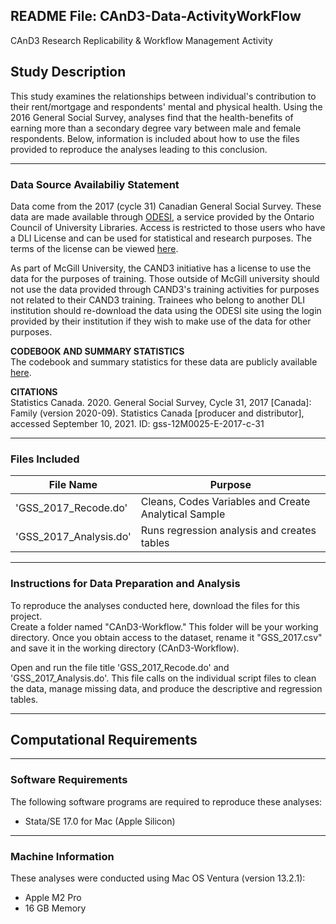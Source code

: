 ## README File: CAnD3-Data-ActivityWorkFlow
CAnD3 Research Replicability &amp; Workflow Management Activity 

## Study Description
This study examines the relationships between individual's contribution to their 
rent/mortgage and respondents' mental and physical health. 
Using the 2016 General Social Survey, analyses find that 
the health-benefits of earning more than a secondary degree vary between male 
and female respondents. Below, information is included about how to use the 
files provided to reproduce the analyses leading to this conclusion.

***
### Data Source Availabiliy Statement
Data come from the 2017 (cycle 31) Canadian General Social Survey. These data 
are made available through [ODESI](https://search1.odesi.ca/#/), a service 
provided by the Ontario Council of University Libraries. Access is restricted 
to those users who have a DLI License and can be used for statistical and 
research purposes. The terms of the license can be viewed [here](https://www.statcan.gc.ca/eng/dli/licence).  

As part of McGill University, the CAND3 initiative has a license to use the data 
for the purposes of training. Those outside of McGill university should not use 
the data provided through CAND3's training activities for purposes not related 
to their CAND3 training. Trainees who belong to another DLI institution should 
re-download the data using the ODESI site using the login provided by their 
institution if they wish to make use of the data for other purposes.  

**CODEBOOK AND SUMMARY STATISTICS**  
The codebook and summary statistics for these data are publicly available [here](http://odesi1.scholarsportal.info/documentation/GSS31/c31pumf_families_codebook_E.pdf).  
  
**CITATIONS**  
Statistics Canada. 2020. General Social Survey, Cycle 31, 2017 [Canada]: Family (version 2020-09). Statistics Canada [producer and distributor], accessed September 10, 2021. ID: gss-12M0025-E-2017-c-31
***

### Files Included

**File Name**             | **Purpose**
--------------------------| -------------------------------------------------
'GSS_2017_Recode.do'         | Cleans, Codes Variables and Create Analytical Sample 
'GSS_2017_Analysis.do' | Runs regression analysis and creates tables 

***

### Instructions for Data Preparation and Analysis
To reproduce the analyses conducted here, download the files for this project.  
Create a folder named "CAnD3-Workflow." This folder will be 
your working directory. Once you obtain access to the dataset, rename it 
"GSS_2017.csv" and save it in the working directory (CAnD3-Workflow). 

Open and run the file title 'GSS_2017_Recode.do' and 'GSS_2017_Analysis.do'. This file calls on the individual 
script files to clean the data, manage missing data, and produce the descriptive 
and regression tables.  

***

## Computational Requirements

***

### Software Requirements
The following software programs are required to reproduce these analyses:  

* Stata/SE 17.0 for Mac (Apple Silicon)

***

### Machine Information
These analyses were conducted using Mac OS Ventura (version 13.2.1):  

* Apple M2 Pro 
* 16 GB Memory

